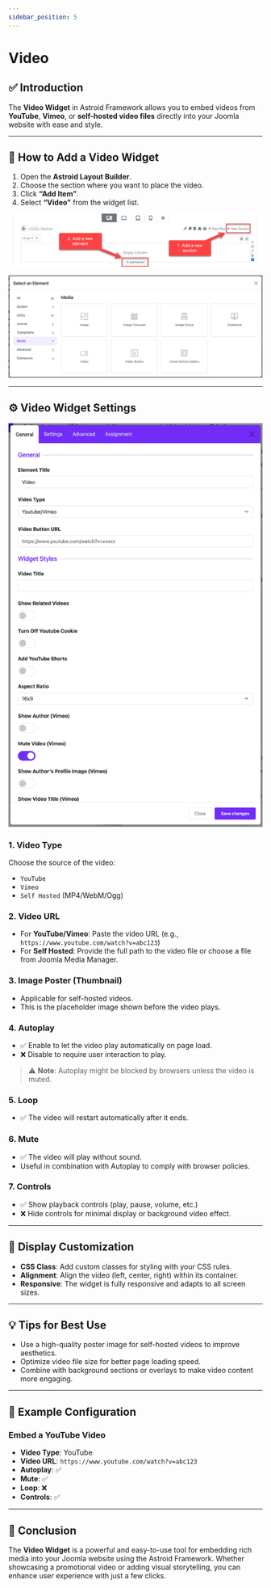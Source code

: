 ```yaml
---
sidebar_position: 5
---
```


# Video

## ✅ Introduction

The **Video Widget** in Astroid Framework allows you to embed videos from **YouTube**, **Vimeo**, or **self-hosted video files** directly into your Joomla website with ease and style.

---

## 🧩 How to Add a Video Widget

1. Open the **Astroid Layout Builder**.
2. Choose the section where you want to place the video.
3. Click **“Add Item”**.
4. Select **“Video”** from the widget list.

![add-element.jpeg](../../../static/img/widgets/add-element.jpeg)

![select-media.jpg](../../../static/img/widgets/select-media.jpg)

---

## ⚙️ Video Widget Settings

![video-widget.jpg](../../../static/img/widgets/video-widget.jpg)

### 1. **Video Type**

Choose the source of the video:

- `YouTube`
- `Vimeo`
- `Self Hosted` (MP4/WebM/Ogg)

### 2. **Video URL**

- For **YouTube/Vimeo**: Paste the video URL (e.g., `https://www.youtube.com/watch?v=abc123`)
- For **Self Hosted**: Provide the full path to the video file or choose a file from Joomla Media Manager.

### 3. **Image Poster** (Thumbnail)

- Applicable for self-hosted videos.
- This is the placeholder image shown before the video plays.

### 4. **Autoplay**

- ✅ Enable to let the video play automatically on page load.
- ❌ Disable to require user interaction to play.

> ⚠️ **Note**: Autoplay might be blocked by browsers unless the video is muted.

### 5. **Loop**

- ✅ The video will restart automatically after it ends.

### 6. **Mute**

- ✅ The video will play without sound.
- Useful in combination with Autoplay to comply with browser policies.

### 7. **Controls**

- ✅ Show playback controls (play, pause, volume, etc.)
- ❌ Hide controls for minimal display or background video effect.

---

## 🎨 Display Customization

- **CSS Class**: Add custom classes for styling with your CSS rules.
- **Alignment**: Align the video (left, center, right) within its container.
- **Responsive**: The widget is fully responsive and adapts to all screen sizes.

---

## 💡 Tips for Best Use

- Use a high-quality poster image for self-hosted videos to improve aesthetics.
- Optimize video file size for better page loading speed.
- Combine with background sections or overlays to make video content more engaging.

---

## 📌 Example Configuration

### Embed a YouTube Video

- **Video Type**: YouTube
- **Video URL**: `https://www.youtube.com/watch?v=abc123`
- **Autoplay**: ✅
- **Mute**: ✅
- **Loop**: ❌
- **Controls**: ✅

---

## 🧽 Conclusion

The **Video Widget** is a powerful and easy-to-use tool for embedding rich media into your Joomla website using the Astroid Framework. Whether showcasing a promotional video or adding visual storytelling, you can enhance user experience with just a few clicks.